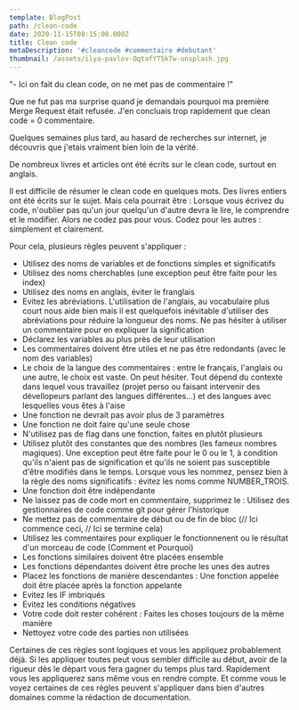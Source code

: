 ```yaml
---
template: BlogPost
path: /clean-code
date: 2020-11-15T08:15:00.000Z
title: Clean code
metaDescription: '#cleancode #commentaire #debutant'
thumbnail: /assets/ilya-pavlov-OqtafYT5kTw-unsplash.jpg
---
```

 \"- Ici on fait du clean code, on ne met pas de commentaire !"
 
Que ne fut pas ma surprise quand je demandais pourquoi ma première Merge Request était refusée. J'en concluais trop rapidement que clean code = 0 commentaire.

Quelques semaines plus tard, au hasard de recherches sur internet, je découvris que j'etais vraiment bien loin de la vérité.

De nombreux livres et articles ont été écrits sur le clean code, surtout en anglais.

Il est difficile de résumer le clean code en quelques mots. Des livres entiers ont été écrits sur le sujet. Mais cela pourrait être : Lorsque vous écrivez du code, n'oublier pas qu'un jour quelqu'un d'autre devra le lire, le comprendre et le modifier. Alors ne codez pas pour vous. Codez pour les autres : simplement et clairement.

Pour cela, plusieurs règles peuvent s'appliquer :

 - Utilisez des noms de variables et de fonctions simples et significatifs
 - Utilisez des noms cherchables (une exception peut être faite pour les index)
 - Utilisez des noms en anglais, éviter le franglais
 - Evitez les abréviations. L'utilisation de l'anglais, au vocabulaire plus court nous aide bien mais il est quelquefois inévitable d'utiliser des abréviations pour réduire la longueur des noms. Ne pas hésiter à utiliser un commentaire pour en expliquer la signification 
 - Déclarez les variables au plus près de leur utilisation
 - Les commentaires doivent être utiles et ne pas être redondants (avec le nom des variables)
 - Le choix de la langue des commentaires : entre le français, l'anglais ou une autre, le choix est vaste. On peut hésiter. Tout dépend du contexte dans lequel vous travaillez (projet perso ou faisant intervenir des dévellopeurs parlant des langues différentes...) et des langues avec lesquelles vous êtes à l'aise 
 - Une fonction ne devrait pas avoir plus de 3 paramètres
 - Une fonction ne doit faire qu'une seule chose
 - N'utilisez pas de flag dans une fonction, faites en plutôt plusieurs
 - Utilisez plutôt des constantes que des nombres (les fameux nombres magiques). Une exception peut être faite pour le 0 ou le 1, à condition qu'ils n'aient pas de signification et qu'ils ne soient pas susceptible d'être modifiés dans le temps. Lorsque vous les nommez, pensez bien à la règle des noms significatifs : évitez les noms comme NUMBER_TROIS.
 - Une fonction doit être indépendante
 - Ne laissez pas de code mort en commentaire, supprimez le : Utilisez des gestionnaires de code comme git pour gérer l'historique
 - Ne mettez pas de commentaire de début ou de fin de bloc (// Ici commence ceci, // Ici se termine cela)
 - Utilisez les commentaires pour expliquer le fonctionnenent ou le résultat d'un morceau de code (Comment et Pourquoi)
 - Les fonctions similaires doivent être placées ensemble
 - Les fonctions dépendantes doivent être proche les unes des autres
 - Placez les fonctions de manière descendantes : Une fonction appelée doit être placée après la fonction appelante
 - Evitez les IF imbriqués
 - Evitez les conditions négatives
 - Votre code doit rester cohérent : Faites les choses toujours de la même manière
 - Nettoyez votre code des parties non utilisées

Certaines de ces règles sont logiques et vous les appliquez probablement déjà. Si les appliquer toutes peut vous sembler difficile au début, avoir de la rigueur dès le départ vous fera gagner du temps plus tard. Rapidement vous les appliquerez sans même vous en rendre compte.
Et comme vous le voyez certaines de ces règles peuvent s'appliquer dans bien d'autres domaines comme la rédaction de documentation.
 
 

